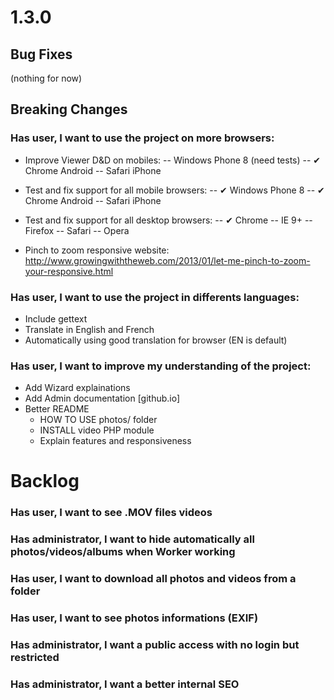 <a name="1.3.0"></a>
# 1.3.0

## Bug Fixes

(nothing for now)



## Breaking Changes

### Has user, I want to use the project on more browsers:

- Improve Viewer D&D on mobiles:
-- Windows Phone 8 (need tests)
-- ✔ Chrome Android
-- Safari iPhone

- Test and fix support for all mobile browsers:
-- ✔ Windows Phone 8
-- ✔ Chrome Android
-- Safari iPhone

- Test and fix support for all desktop browsers:
-- ✔ Chrome
-- IE 9+
-- Firefox
-- Safari
-- Opera

- Pinch to zoom responsive website: http://www.growingwiththeweb.com/2013/01/let-me-pinch-to-zoom-your-responsive.html

### Has user, I want to use the project in differents languages:

- Include gettext
- Translate in English and French
- Automatically using good translation for browser (EN is default)

### Has user, I want to improve my understanding of the project:

- Add Wizard explainations
- Add Admin documentation [github.io]
- Better README
  - HOW TO USE photos/ folder
  - INSTALL video PHP module
  - Explain features and responsiveness

<a name="backlog"></a>
# Backlog

### Has user, I want to see .MOV files videos
### Has administrator, I want to hide automatically all photos/videos/albums when Worker working
### Has user, I want to download all photos and videos from a folder
### Has user, I want to see photos informations (EXIF)
### Has administrator, I want a public access with no login but restricted
### Has administrator, I want a better internal SEO